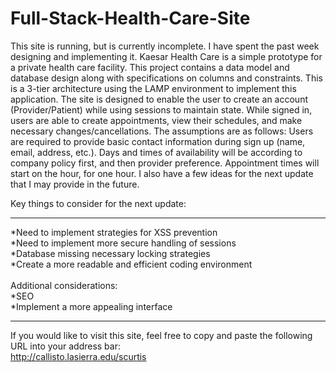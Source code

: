 # Full-Stack-Health-Care-Site
This site is running, but is currently incomplete.  I have spent the past week designing and implementing it.  Kaesar Health Care is a simple prototype for a private health care facility.  This project contains a data model and database design along with specifications on columns and constraints.  This is a 3-tier architecture using the LAMP environment to implement this application.  The site is designed to enable the user to create an account (Provider/Patient) while using sessions to maintain state.  While signed in, users are able to create appointments, view their schedules, and make necessary changes/cancellations.  The assumptions are as follows:  Users are required to provide basic contact information during sign up (name, email, address, etc.). Days and times of availability will be according to company policy first, and then provider preference.  Appointment times will start on the hour, for one hour.  I also have a few ideas for the next update that I may provide in the future.  

Key things to consider for the next update:
______________________________________________________________________________________________________________________________
*Need to implement strategies for XSS prevention  <br/>
*Need to implement more secure handling of sessions <br/>
*Database missing necessary locking strategies <br/>
*Create a more readable and efficient coding environment <br/>
<br/>
Additional considerations: <br/>
*SEO <br/>
*Implement a more appealing interface <br/>
______________________________________________________________________________________________________________________________

If you would like to visit this site, feel free to copy and paste the following URL into your address bar:<br/> http://callisto.lasierra.edu/scurtis
